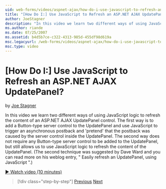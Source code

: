 ```yaml
---
uid: web-forms/videos/aspnet-ajax/how-do-i-use-javascript-to-refresh-an-aspnet-ajax-updatepanel
title: "[How Do I:] Use JavaScript to Refresh an ASP.NET AJAX UpdatePanel? | Microsoft Docs"
author: JoeStagner
description: "In this video we learn two different ways of using JavaScript logic to refresh the content of an ASP.NET AJAX UpdatePanel control. The first way is to add a..."
ms.author: riande
ms.date: 07/25/2007
ms.assetid: b4d5b7ce-c322-4313-985d-455df98d619a
msc.legacyurl: /web-forms/videos/aspnet-ajax/how-do-i-use-javascript-to-refresh-an-aspnet-ajax-updatepanel
msc.type: video
---
```

[How Do I:] Use JavaScript to Refresh an ASP.NET AJAX UpdatePanel?
====================
by [Joe Stagner](https://github.com/JoeStagner)

In this video we learn two different ways of using JavaScript logic to refresh the content of an ASP.NET AJAX UpdatePanel control. The first way is to add a Button-type server control to the UpdatePanel and use JavaScript to trigger an asynchronous postback and 'pretend' that the postback was caused by the server control inside the UpdatePanel. The second way does not require any Button-type server control to be added to the UpdatePanel, but still allows us to use JavaScript logic to refresh the content of the UpdatePanel. (The second technique was suggested by Dave Ward and you can read more on his weblog entry, " Easily refresh an UpdatePanel, using JavaScript ".)

[&#9654; Watch video (10 minutes)](https://channel9.msdn.com/Blogs/ASP-NET-Site-Videos/how-do-i-use-javascript-to-refresh-an-aspnet-ajax-updatepanel)

> [!div class="step-by-step"]
> [Previous](how-do-i-build-a-custom-aspnet-ajax-server-control.md)
> [Next](how-do-i-determine-whether-an-asynchronous-postback-has-occurred.md)
